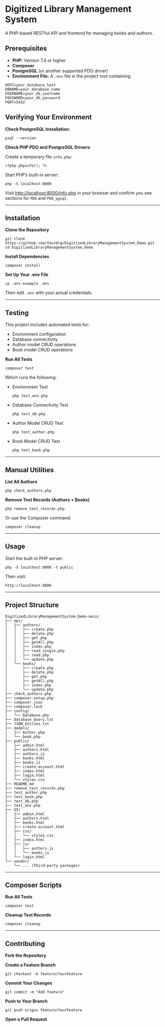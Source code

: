 # Digitized Library Management System

A PHP-based RESTful API and frontend for managing books and authors.

## Prerequisites

- **PHP:** Version 7.4 or higher  
- **Composer**  
- **PostgreSQL** (or another supported PDO driver)  
- **Environment File:** A `.env` file in the project root containing:

```
HOST=your_database_host
DBNAME=your_database_name
USERNAME=your_db_username
PASSWORD=your_db_password
PORT=5432
```

## Verifying Your Environment

**Check PostgreSQL Installation:**

```
psql --version
```

**Check PHP PDO and PostgreSQL Drivers:**

Create a temporary file `info.php`:

```
<?php phpinfo(); ?>
```

Start PHP’s built-in server:

```
php -S localhost:8000
```

Visit [http://localhost:8000/info.php](http://localhost:8000/info.php) in your browser and confirm you see sections for `PDO` and `PDO_pgsql`.

---

## Installation

**Clone the Repository**

```
git clone https://github.com/YourOrg/DigitizedLibraryManagementSystem_Demo.git
cd DigitizedLibraryManagementSystem_Demo
```

**Install Dependencies**

```
composer install
```

**Set Up Your .env File**

```
cp .env.example .env
```

Then edit `.env` with your actual credentials.

---

## Testing

This project includes automated tests for:

- Environment configuration  
- Database connectivity  
- Author model CRUD operations  
- Book model CRUD operations  

**Run All Tests**

```
composer test
```

Which runs the following:

- Environment Test  
  ```
  php test_env.php
  ```

- Database Connectivity Test  
  ```
  php test_db.php
  ```

- Author Model CRUD Test  
  ```
  php test_author.php
  ```

- Book Model CRUD Test  
  ```
  php test_book.php
  ```

---

## Manual Utilities

**List All Authors**

```
php check_authors.php
```

**Remove Test Records (Authors + Books)**

```
php remove_test_records.php
```

Or use the Composer command:

```
composer cleanup
```

---

## Usage

Start the built-in PHP server:

```
php -S localhost:8000 -t public
```

Then visit:

```
http://localhost:8000
```

---

## Project Structure

```
DigitizedLibraryManagementSystem_Demo-main/
├── api/
│   ├── authors/
│   │   ├── create.php
│   │   ├── delete.php
│   │   ├── get.php
│   │   ├── getAll.php
│   │   ├── index.php
│   │   ├── read_single.php
│   │   ├── read.php
│   │   └── update.php
│   └── books/
│       ├── create.php
│       ├── delete.php
│       ├── get.php
│       ├── getAll.php
│       ├── index.php
│       └── update.php
├── check_authors.php
├── composer-setup.php
├── composer.json
├── composer.lock
├── config/
│   └── Database.php
├── Database_Query.txt
├── JSON_Entries.txt
├── models/
│   ├── Author.php
│   └── book.php
├── public/
│   ├── admin.html
│   ├── authors.html
│   ├── authors.js
│   ├── books.html
│   ├── books.js
│   ├── create-account.html
│   ├── index.html
│   ├── login.html
│   └── styles.css
├── README.md
├── remove_test_records.php
├── test_author.php
├── test_book.php
├── test_db.php
├── test_env.php
├── UI/
│   ├── admin.html
│   ├── authors.html
│   ├── books.html
│   ├── create-account.html
│   ├── css/
│   │   └── styles.css
│   ├── index.html
│   ├── js/
│   │   ├── authors.js
│   │   └── books.js
│   └── login.html
└── vendor/
    └── ... (Third-party packages)
```

---

## Composer Scripts

**Run All Tests**

```
composer test
```

**Cleanup Test Records**

```
composer cleanup
```

---

## Contributing

**Fork the Repository**

**Create a Feature Branch**

```
git checkout -b feature/YourFeature
```

**Commit Your Changes**

```
git commit -m "Add feature"
```

**Push to Your Branch**

```
git push origin feature/YourFeature
```

**Open a Pull Request**